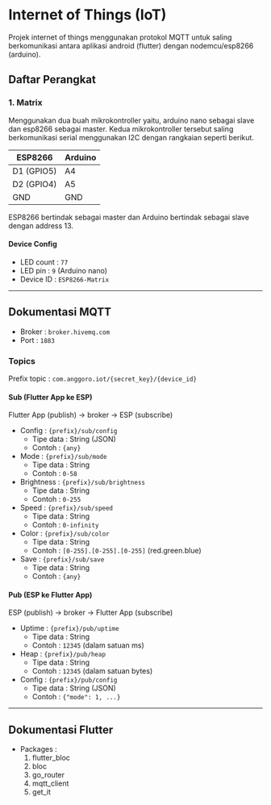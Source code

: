 # Internet of Things (IoT)

Projek internet of things menggunakan protokol MQTT untuk saling berkomunikasi antara aplikasi android (flutter) dengan nodemcu/esp8266 (arduino).

## Daftar Perangkat

### 1. Matrix

Menggunakan dua buah mikrokontroller yaitu, arduino nano sebagai slave dan esp8266 sebagai master. Kedua mikrokontroller tersebut saling berkomunikasi serial menggunakan I2C dengan rangkaian seperti berikut.

| ESP8266    | Arduino |
| ---------- | ------- |
| D1 (GPIO5) | A4      |
| D2 (GPIO4) | A5      |
| GND        | GND     |

ESP8266 bertindak sebagai master dan Arduino bertindak sebagai slave dengan address 13.

#### Device Config

- LED count : `77`
- LED pin : `9` (Arduino nano)
- Device ID : `ESP8266-Matrix`

<hr />

## Dokumentasi MQTT

- Broker : `broker.hivemq.com`
- Port : `1883`

### Topics

Prefix topic : `com.anggoro.iot/{secret_key}/{device_id}`

#### Sub (Flutter App ke ESP)

Flutter App (publish) -> broker -> ESP (subscribe)

- Config : `{prefix}/sub/config`
  - Tipe data : String (JSON)
  - Contoh : `{any}`
- Mode : `{prefix}/sub/mode`
  - Tipe data : String
  - Contoh : `0-58`
- Brightness : `{prefix}/sub/brightness`
  - Tipe data : String
  - Contoh : `0-255`
- Speed : `{prefix}/sub/speed`
  - Tipe data : String
  - Contoh : `0-infinity`
- Color : `{prefix}/sub/color`
  - Tipe data : String
  - Contoh : `[0-255].[0-255].[0-255]` (red.green.blue)
- Save : `{prefix}/sub/save`
  - Tipe data : String
  - Contoh : `{any}`

#### Pub (ESP ke Flutter App)

ESP (publish) -> broker -> Flutter App (subscribe)

- Uptime : `{prefix}/pub/uptime`
  - Tipe data : String
  - Contoh : `12345` (dalam satuan ms)
- Heap : `{prefix}/pub/heap`
  - Tipe data : String
  - Contoh : `12345` (dalam satuan bytes)
- Config : `{prefix}/pub/config`
  - Tipe data : String (JSON)
  - Contoh : `{"mode": 1, ...}`

<hr />

## Dokumentasi Flutter

- Packages :
  1. flutter_bloc
  2. bloc
  3. go_router
  4. mqtt_client
  5. get_it
